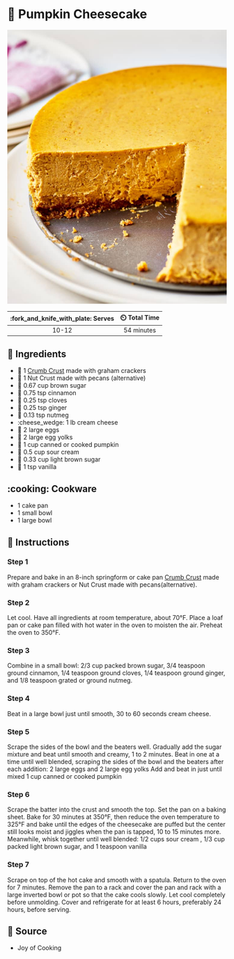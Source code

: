 # :pie: Pumpkin Cheesecake

![Pumpkin Cheesecake](../assets/images/pumpkin-cheesecake.jpg)

| :fork_and_knife_with_plate: Serves | :timer_clock: Total Time |
|:----------------------------------:|:-----------------------: |
| 10-12 | 54 minutes |

## :salt: Ingredients

- :pie: 1 [Crumb Crust][1] made with graham crackers
- :pie: 1 Nut Crust made with pecans (alternative)
- :maple_leaf: 0.67 cup brown sugar
- :custard: 0.75 tsp cinnamon
- :chestnut: 0.25 tsp cloves
- :sweet_potato: 0.25 tsp ginger
- :chestnut: 0.13 tsp nutmeg
- :cheese_wedge: 1 lb cream cheese
- :egg: 2 large eggs
- :egg: 2 large egg yolks
- :jack_o_lantern: 1 cup canned or cooked pumpkin
- :rice: 0.5 cup sour cream
- :maple_leaf: 0.33 cup light brown sugar
- :icecream: 1 tsp vanilla

## :cooking: Cookware

- 1 cake pan
- 1 small bowl
- 1 large bowl

## :pencil: Instructions

### Step 1

Prepare and bake in an 8-inch springform or cake pan [Crumb Crust][1] made with graham crackers or Nut Crust made with
pecans(alternative).

### Step 2

Let cool. Have all ingredients at room temperature, about 70°F. Place a loaf pan or cake pan filled with hot water in
the oven to moisten the air. Preheat the oven to 350°F.

### Step 3

Combine in a small bowl: 2/3 cup packed brown sugar, 3/4 teaspoon ground cinnamon, 1/4 teaspoon ground cloves, 1/4
teaspoon ground ginger, and 1/8 teaspoon grated or ground nutmeg.

### Step 4

Beat in a large bowl just until smooth, 30 to 60 seconds cream cheese.

### Step 5

Scrape the sides of the bowl and the beaters well. Gradually add the sugar mixture and beat until smooth and creamy, 1
to 2 minutes. Beat in one at a time until well blended, scraping the sides of the bowl and the beaters after each
addition: 2 large eggs and 2 large egg yolks Add and beat in just until mixed 1 cup canned or cooked pumpkin

### Step 6

Scrape the batter into the crust and smooth the top. Set the pan on a baking sheet. Bake for 30 minutes at 350°F, then
reduce the oven temperature to 325°F and bake until the edges of the cheesecake are puffed but the center still looks
moist and jiggles when the pan is tapped, 10 to 15 minutes more. Meanwhile, whisk together until well blended: 1/2 cups
sour cream , 1/3 cup packed light brown sugar, and 1 teaspoon vanilla

### Step 7

Scrape on top of the hot cake and smooth with a spatula. Return to the oven for 7 minutes. Remove the pan to a rack and
cover the pan and rack with a large inverted bowl or pot so that the cake cools slowly. Let cool completely before
unmolding. Cover and refrigerate for at least 6 hours, preferably 24 hours, before serving.

## :link: Source

- Joy of Cooking

[1]: <../ingredients/crumb-crust.md>
